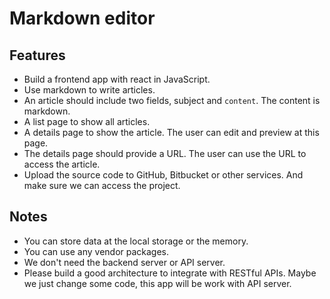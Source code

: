 # Markdown editor

## Features
- Build a frontend app with react in JavaScript.
- Use markdown to write articles.
- An article should include two fields, subject and `content`. The content is markdown.
- A list page to show all articles.
- A details page to show the article. The user can edit and preview at this page.
- The details page should provide a URL. The user can use the URL to access the article.
- Upload the source code to GitHub, Bitbucket or other services. And make sure we can access the project.

## Notes
- You can store data at the local storage or the memory.
- You can use any vendor packages.
- We don't need the backend server or API server.
- Please build a good architecture to integrate with RESTful APIs. Maybe we just change some code, this app will be work with API server.